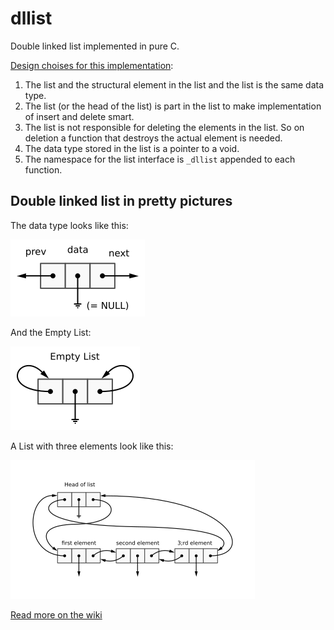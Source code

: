 # dllist
Double linked list implemented in pure C.

[Design choises for this implementation](https://github.com/anders-jansson/dllist/wiki/Design-Choises):  
1. The list and the structural element in the list and the list is the same data type.  
2. The list (or the head of the list) is part in the list to make implementation of insert and delete smart.  
3. The list is not responsible for deleting the elements in the list. So on deletion a function that destroys the actual element is needed.  
4. The data type stored in the list is a pointer to a void.  
5. The namespace for the list interface is ```_dllist``` appended to each function.  

## Double linked list in pretty pictures
The data type looks like this:

![alt text](https://github.com/anders-jansson/dllist/blob/master/design/1_cons2box.png "The struct DLL")

And the Empty List:

![alt text](https://github.com/anders-jansson/dllist/blob/master/design/3_empty_list.png "Empty list with next and prev pointers pointing to itself")

A List with three elements look like this:

![alt text](https://github.com/anders-jansson/dllist/blob/master/design/2_list_with_3_elemenents.png "List with 3 elements")

[Read more on the wiki](https://github.com/anders-jansson/dllist/wiki/dllist-introduction)
